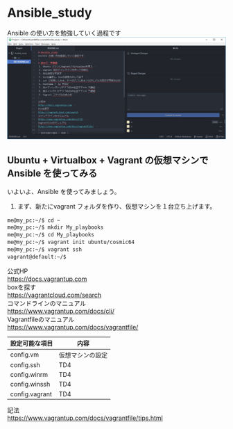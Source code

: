 # Ansible_study
Ansible の使い方を勉強していく過程です
<img src="images/atom.jpg">

## Ubuntu + Virtualbox + Vagrant の仮想マシンでAnsible を使ってみる
いよいよ、Ansible を使ってみましょう。  

1. まず、新たにvagrant フォルダを作り、仮想マシンを１台立ち上げます。  
```sh
me@my_pc:~/$ cd ~  
me@my_pc:~/$ mkdir My_playbooks  
me@my_pc:~/$ cd My_playbooks  
me@my_pc:~/$ vagrant init ubuntu/cosmic64  
me@my_pc:~/$ vagrant ssh  
vagrant@default:~/$
```

公式HP  
https://docs.vagrantup.com  
boxを探す  
https://vagrantcloud.com/search  
コマンドラインのマニュアル  
https://www.vagrantup.com/docs/cli/  
Vagrantfileのマニュアル  
https://www.vagrantup.com/docs/vagrantfile/  

 設定可能な項目 | 内容
----|----
 config.vm | 仮想マシンの設定
 config.ssh | TD4
 config.winrm | TD4
 config.winssh | TD4
 config.vagrant | TD4

記法  
https://www.vagrantup.com/docs/vagrantfile/tips.html  
